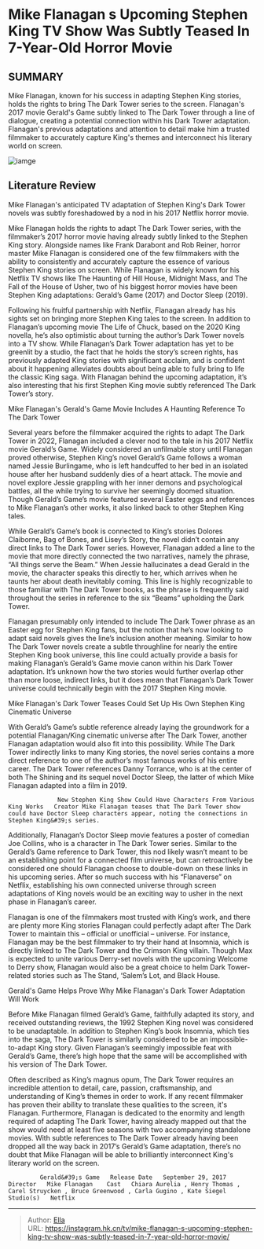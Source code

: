 # Mike Flanagan s Upcoming Stephen King TV Show Was Subtly Teased In 7-Year-Old Horror Movie


## SUMMARY 



  Mike Flanagan, known for his success in adapting Stephen King stories, holds the rights to bring The Dark Tower series to the screen.   Flanagan&#39;s 2017 movie Gerald&#39;s Game subtly linked to The Dark Tower through a line of dialogue, creating a potential connection within his Dark Tower adaptation.   Flanagan&#39;s previous adaptations and attention to detail make him a trusted filmmaker to accurately capture King&#39;s themes and interconnect his literary world on screen.  

![iamge](https://static1.srcdn.com/wordpress/wp-content/uploads/2024/01/untitled-3-1.jpg)

## Literature Review
Mike Flanagan&#39;s anticipated TV adaptation of Stephen King&#39;s Dark Tower novels was subtly foreshadowed by a nod in his 2017 Netflix horror movie.




Mike Flanagan holds the rights to adapt The Dark Tower series, with the filmmaker’s 2017 horror movie having already subtly linked to the Stephen King story. Alongside names like Frank Darabont and Rob Reiner, horror master Mike Flanagan is considered one of the few filmmakers with the ability to consistently and accurately capture the essence of various Stephen King stories on screen. While Flanagan is widely known for his Netflix TV shows like The Haunting of Hill House, Midnight Mass, and The Fall of the House of Usher, two of his biggest horror movies have been Stephen King adaptations: Gerald’s Game (2017) and Doctor Sleep (2019).




Following his fruitful partnership with Netflix, Flanagan already has his sights set on bringing more Stephen King tales to the screen. In addition to Flanagan’s upcoming movie The Life of Chuck, based on the 2020 King novella, he’s also optimistic about turning the author’s Dark Tower novels into a TV show. While Flanagan’s Dark Tower adaptation has yet to be greenlit by a studio, the fact that he holds the story’s screen rights, has previously adapted King stories with significant acclaim, and is confident about it happening alleviates doubts about being able to fully bring to life the classic King saga. With Flanagan behind the upcoming adaptation, it’s also interesting that his first Stephen King movie subtly referenced The Dark Tower’s story.


 Mike Flanagan&#39;s Gerald&#39;s Game Movie Includes A Haunting Reference To The Dark Tower 
          




Several years before the filmmaker acquired the rights to adapt The Dark Tower in 2022, Flanagan included a clever nod to the tale in his 2017 Netflix movie Gerald’s Game. Widely considered an unfilmable story until Flanagan proved otherwise, Stephen King’s novel Gerald’s Game follows a woman named Jessie Burlingame, who is left handcuffed to her bed in an isolated house after her husband suddenly dies of a heart attack. The movie and novel explore Jessie grappling with her inner demons and psychological battles, all the while trying to survive her seemingly doomed situation. Though Gerald’s Game’s movie featured several Easter eggs and references to Mike Flanagan’s other works, it also linked back to other Stephen King tales.

While Gerald’s Game’s book is connected to King’s stories Dolores Claiborne, Bag of Bones, and Lisey’s Story, the novel didn’t contain any direct links to The Dark Tower series. However, Flanagan added a line to the movie that more directly connected the two narratives, namely the phrase, “All things serve the Beam.” When Jessie hallucinates a dead Gerald in the movie, the character speaks this directly to her, which arrives when he taunts her about death inevitably coming. This line is highly recognizable to those familiar with The Dark Tower books, as the phrase is frequently said throughout the series in reference to the six “Beams” upholding the Dark Tower.




Flanagan presumably only intended to include The Dark Tower phrase as an Easter egg for Stephen King fans, but the notion that he’s now looking to adapt said novels gives the line’s inclusion another meaning. Similar to how The Dark Tower novels create a subtle throughline for nearly the entire Stephen King book universe, this line could actually provide a basis for making Flanagan’s Gerald’s Game movie canon within his Dark Tower adaptation. It’s unknown how the two stories would further overlap other than more loose, indirect links, but it does mean that Flanagan’s Dark Tower universe could technically begin with the 2017 Stephen King movie.



 Mike Flanagan&#39;s Dark Tower Teases Could Set Up His Own Stephen King Cinematic Universe 
         

With Gerald’s Game’s subtle reference already laying the groundwork for a potential Flanagan/King cinematic universe after The Dark Tower, another Flanagan adaptation would also fit into this possibility. While The Dark Tower indirectly links to many King stories, the novel series contains a more direct reference to one of the author’s most famous works of his entire career. The Dark Tower references Danny Torrance, who is at the center of both The Shining and its sequel novel Doctor Sleep, the latter of which Mike Flanagan adapted into a film in 2019.




                  New Stephen King Show Could Have Characters From Various King Works   Creator Mike Flanagan teases that The Dark Tower show could have Doctor Sleep characters appear, noting the connections in Stephen King&#39;s series.    

Additionally, Flanagan’s Doctor Sleep movie features a poster of comedian Joe Collins, who is a character in The Dark Tower series. Similar to the Gerald’s Game reference to Dark Tower, this nod likely wasn’t meant to be an establishing point for a connected film universe, but can retroactively be considered one should Flanagan choose to double-down on these links in his upcoming series. After so much success with his “Flanaverse” on Netflix, establishing his own connected universe through screen adaptations of King novels would be an exciting way to usher in the next phase in Flanagan’s career.

Flanagan is one of the filmmakers most trusted with King’s work, and there are plenty more King stories Flanagan could perfectly adapt after The Dark Tower to maintain this – official or unofficial – universe. For instance, Flanagan may be the best filmmaker to try their hand at Insomnia, which is directly linked to The Dark Tower and the Crimson King villain. Though Max is expected to unite various Derry-set novels with the upcoming Welcome to Derry show, Flanagan would also be a great choice to helm Dark Tower-related stories such as The Stand, ‘Salem’s Lot, and Black House.






 Gerald&#39;s Game Helps Prove Why Mike Flanagan&#39;s Dark Tower Adaptation Will Work 
          

Before Mike Flanagan filmed Gerald’s Game, faithfully adapted its story, and received outstanding reviews, the 1992 Stephen King novel was considered to be unadaptable. In addition to Stephen King’s book Insomnia, which ties into the saga, The Dark Tower is similarly considered to be an impossible-to-adapt King story. Given Flanagan’s seemingly impossible feat with Gerald’s Game, there’s high hope that the same will be accomplished with his version of The Dark Tower.

Often described as King’s magnus opum, The Dark Tower requires an incredible attention to detail, care, passion, craftsmanship, and understanding of King’s themes in order to work. If any recent filmmaker has proven their ability to translate these qualities to the screen, it&#39;s Flanagan. Furthermore, Flanagan is dedicated to the enormity and length required of adapting The Dark Tower, having already mapped out that the show would need at least five seasons with two accompanying standalone movies. With subtle references to The Dark Tower already having been dropped all the way back in 2017’s Gerald’s Game adaptation, there’s no doubt that Mike Flanagan will be able to brilliantly interconnect King&#39;s literary world on the screen.




             Gerald&#39;s Game   Release Date   September 29, 2017    Director   Mike Flanagan    Cast   Chiara Aurelia , Henry Thomas , Carel Struycken , Bruce Greenwood , Carla Gugino , Kate Siegel    Studio(s)   Netflix       


---

> Author: [Ella](https://instagram.hk.cn/)  
> URL: https://instagram.hk.cn/tv/mike-flanagan-s-upcoming-stephen-king-tv-show-was-subtly-teased-in-7-year-old-horror-movie/  

